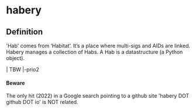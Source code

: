 # habery
## Definition
'Hab' comes from ‘Habitat’. It’s a place where multi-sigs and AIDs are linked. Habery manages a collection of Habs. A Hab is a datastructure (a Python object).

| TBW  |-prio2

#### Beware
The only hit (2022) in a Google search pointing to a github site 'habery DOT github DOT io' is NOT related.